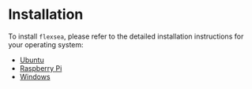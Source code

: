 # Installation

To install `flexsea`, please refer to the detailed installation instructions for your 
operating system:

* [Ubuntu](./linux.md)
* [Raspberry Pi](./pi.md)
* [Windows](./windows.md)
